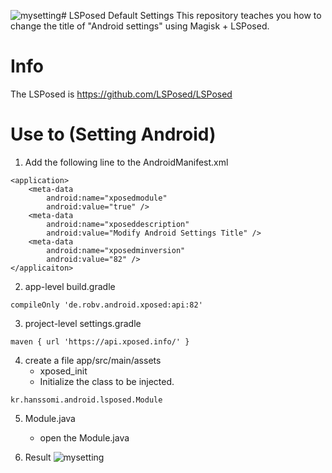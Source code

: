 ![mysetting](https://github.com/hanssomi/LSPosed/assets/37549658/161f4f70-997b-4a8e-b8c7-6e27ad51e90e)# LSPosed Default Settings
This repository teaches you how to change the title of "Android settings" using Magisk + LSPosed.

# Info
The LSPosed is https://github.com/LSPosed/LSPosed

# Use to (Setting Android)
1. Add the following line to the AndroidManifest.xml

```
<application>
    <meta-data
        android:name="xposedmodule"
        android:value="true" />
    <meta-data
        android:name="xposeddescription"
        android:value="Modify Android Settings Title" />
    <meta-data
        android:name="xposedminversion"
        android:value="82" />
</applicaiton>
```

2. app-level build.gradle
```
compileOnly 'de.robv.android.xposed:api:82'
```

3. project-level settings.gradle
```
maven { url 'https://api.xposed.info/' }
```

4. create a file app/src/main/assets
    - xposed_init
    - Initialize the class to be injected.
```
kr.hanssomi.android.lsposed.Module
```

5. Module.java
    - open the Module.java
  
6. Result
    ![mysetting](https://github.com/hanssomi/LSPosed/assets/37549658/407c2522-2c54-4668-bb38-6417b7e88a62)


   
